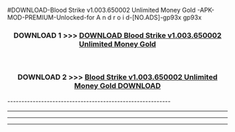#DOWNLOAD-Blood Strike v1.003.650002 Unlimited Money Gold -APK-MOD-PREMIUM-Unlocked-for A n d r o i d-[NO.ADS]-gp93x gp93x 



<div align="center">

<h3>DOWNLOAD 1 >>> <a href="https://getmod2.web.app/?judul=Blood Strike v1.003.650002 Unlimited Money Gold ">DOWNLOAD Blood Strike v1.003.650002 Unlimited Money Gold </a></h3><br>

<h3>DOWNLOAD 2 >>> <a href="https://getmod2.web.app/?judul=Blood Strike v1.003.650002 Unlimited Money Gold ">Blood Strike v1.003.650002 Unlimited Money Gold  DOWNLOAD </a></h3>

</div>
----------------------------------------------------------

----------------------------------------------------------

----------------------------------------------------------

----------------------------------------------------------



